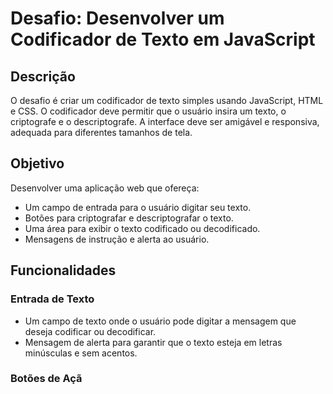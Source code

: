 # Desafio: Desenvolver um Codificador de Texto em JavaScript

## Descrição

O desafio é criar um codificador de texto simples usando JavaScript, HTML e CSS. O codificador deve permitir que o usuário insira um texto, o criptografe e o descriptografe. A interface deve ser amigável e responsiva, adequada para diferentes tamanhos de tela.

## Objetivo

Desenvolver uma aplicação web que ofereça:

- Um campo de entrada para o usuário digitar seu texto.
- Botões para criptografar e descriptografar o texto.
- Uma área para exibir o texto codificado ou decodificado.
- Mensagens de instrução e alerta ao usuário.

## Funcionalidades

### Entrada de Texto

- Um campo de texto onde o usuário pode digitar a mensagem que deseja codificar ou decodificar.
- Mensagem de alerta para garantir que o texto esteja em letras minúsculas e sem acentos.

### Botões de Açã
